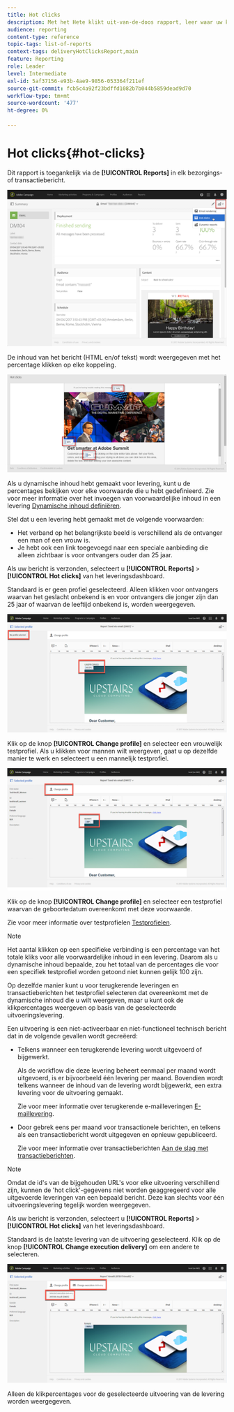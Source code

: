```yaml
---
title: Hot clicks
description: Met het Hete klikt uit-van-de-doos rapport, leer waar uw klant op uw levering klikte.
audience: reporting
content-type: reference
topic-tags: list-of-reports
context-tags: deliveryHotClicksReport,main
feature: Reporting
role: Leader
level: Intermediate
exl-id: 5af37156-e93b-4ae9-9856-053364f211ef
source-git-commit: fcb5c4a92f23bdffd1082b7b044b5859dead9d70
workflow-type: tm+mt
source-wordcount: '477'
ht-degree: 0%

---
```


# Hot clicks{#hot-clicks}

Dit rapport is toegankelijk via de **[!UICONTROL Reports]** in elk bezorgings- of transactiebericht.

![](assets/delivery_reports_hot-clicks_4.png)

De inhoud van het bericht (HTML en/of tekst) wordt weergegeven met het percentage klikken op elke koppeling.

![](assets/delivery_reports_10.png)

Als u dynamische inhoud hebt gemaakt voor levering, kunt u de percentages bekijken voor elke voorwaarde die u hebt gedefinieerd. Zie voor meer informatie over het invoegen van voorwaardelijke inhoud in een levering [Dynamische inhoud definiëren](../../designing/using/personalization.md#defining-dynamic-content-in-an-email).

Stel dat u een levering hebt gemaakt met de volgende voorwaarden:

* Het verband op het belangrijkste beeld is verschillend als de ontvanger een man of een vrouw is.
* Je hebt ook een link toegevoegd naar een speciale aanbieding die alleen zichtbaar is voor ontvangers ouder dan 25 jaar.

Als uw bericht is verzonden, selecteert u **[!UICONTROL Reports]** > **[!UICONTROL Hot clicks]** van het leveringsdashboard.

Standaard is er geen profiel geselecteerd. Alleen klikken voor ontvangers waarvan het geslacht onbekend is en voor ontvangers die jonger zijn dan 25 jaar of waarvan de leeftijd onbekend is, worden weergegeven.

![](assets/delivery_reports_hot-clicks_1.png)

Klik op de knop **[!UICONTROL Change profile]** en selecteer een vrouwelijk testprofiel. Als u klikken voor mannen wilt weergeven, gaat u op dezelfde manier te werk en selecteert u een mannelijk testprofiel.

![](assets/delivery_reports_hot-clicks_2.png)

Klik op de knop **[!UICONTROL Change profile]** en selecteer een testprofiel waarvan de geboortedatum overeenkomt met deze voorwaarde.

Zie voor meer informatie over testprofielen [Testprofielen](../../audiences/using/managing-test-profiles.md).

>[!NOTE]
>
>Het aantal klikken op een specifieke verbinding is een percentage van het totale kliks voor alle voorwaardelijke inhoud in een levering. Daarom als u dynamische inhoud bepaalde, zou het totaal van de percentages die voor een specifiek testprofiel worden getoond niet kunnen gelijk 100 zijn.

Op dezelfde manier kunt u voor terugkerende leveringen en transactieberichten het testprofiel selecteren dat overeenkomt met de dynamische inhoud die u wilt weergeven, maar u kunt ook de klikpercentages weergeven op basis van de geselecteerde uitvoeringslevering.

Een uitvoering is een niet-activeerbaar en niet-functioneel technisch bericht dat in de volgende gevallen wordt gecreëerd:

* Telkens wanneer een terugkerende levering wordt uitgevoerd of bijgewerkt.

  Als de workflow die deze levering beheert eenmaal per maand wordt uitgevoerd, is er bijvoorbeeld één levering per maand. Bovendien wordt telkens wanneer de inhoud van de levering wordt bijgewerkt, een extra levering voor de uitvoering gemaakt.

  Zie voor meer informatie over terugkerende e-mailleveringen [E-maillevering](../../automating/using/email-delivery.md).

* Door gebrek eens per maand voor transactionele berichten, en telkens als een transactiebericht wordt uitgegeven en opnieuw gepubliceerd.

  Zie voor meer informatie over transactieberichten [Aan de slag met transactieberichten](../../channels/using/getting-started-with-transactional-msg.md).

>[!NOTE]
>
>Omdat de id&#39;s van de bijgehouden URL&#39;s voor elke uitvoering verschillend zijn, kunnen de &#39;hot click&#39;-gegevens niet worden geaggregeerd voor alle uitgevoerde leveringen van een bepaald bericht. Deze kan slechts voor één uitvoeringslevering tegelijk worden weergegeven.

Als uw bericht is verzonden, selecteert u **[!UICONTROL Reports]** > **[!UICONTROL Hot clicks]** van het leveringsdashboard.

Standaard is de laatste levering van de uitvoering geselecteerd. Klik op de knop **[!UICONTROL Change execution delivery]** om een andere te selecteren.

![](assets/delivery_reports_hot-clicks_3.png)

Alleen de klikpercentages voor de geselecteerde uitvoering van de levering worden weergegeven.

